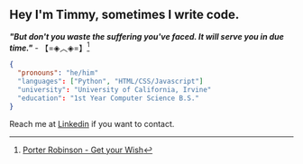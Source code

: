 ## Hey I'm Timmy, sometimes I write code.

***"But don't you waste the suffering you've faced. It will serve you in due time."*** - 【=◈︿◈=】[^1]


```json
{
  "pronouns": "he/him"
  "languages": ["Python", "HTML/CSS/Javascript"]
  "university": "University of California, Irvine"
  "education": "1st Year Computer Science B.S."
}
```
Reach me at [Linkedin](https://www.linkedin.com/) if you want to contact.

[^1]: [Porter Robinson - Get your Wish](https://www.youtube.com/watch?v=4SZEDBFPpgw)
